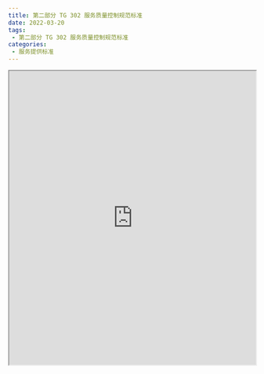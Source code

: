 ```yaml
---
title: 第二部分 TG 302 服务质量控制规范标准
date: 2022-03-20
tags:
 - 第二部分 TG 302 服务质量控制规范标准
categories:
 - 服务提供标准
---
```




<iframe src="https://wanli.yourtools.icu/pdf/web/viewer.html?file=https://vkceyugu.cdn.bspapp.com/VKCEYUGU-f2824a45-8901-4778-8647-e91230414af7/1f73b5cb-d3d3-466d-a179-e29e56111193.pdf" width="100%" height="600px"></iframe>

